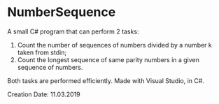 # NumberSequence

A small C# program that can perform 2 tasks: 
1) Count the number of sequences of numbers divided by a number k taken from stdin;
2) Count the longest sequence of same parity numbers in a given sequence of numbers.

Both tasks are performed efficiently. Made with Visual Studio, in C#. 

Creation Date: 11.03.2019
